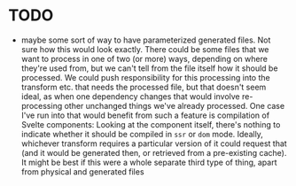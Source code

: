 # TODO

- maybe some sort of way to have parameterized generated files. Not sure how this would look exactly. There could be some files that we want to process in one of two (or more) ways, depending on where they're used from, but we can't tell from the file itself how it should be processed. We could push responsibility for this processing into the transform etc. that needs the processed file, but that doesn't seem ideal, as when one dependency changes that would involve re-processing other unchanged things we've already processed. One case I've run into that would benefit from such a feature is compilation of Svelte components: Looking at the component itself, there's nothing to indicate whether it should be compiled in `ssr` or `dom` mode. Ideally, whichever transform requires a particular version of it could request that (and it would be generated then, or retrieved from a pre-existing cache). It might be best if this were a whole separate third type of thing, apart from physical and generated files
